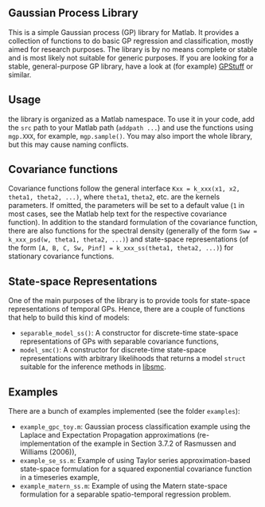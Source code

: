 ## Gaussian Process Library
This is a simple Gaussian process (GP) library for Matlab. It provides a 
collection of functions to do basic GP regression and classification, 
mostly aimed for research purposes. The library is by no means complete or 
stable and is most likely not suitable for generic purposes. If you are 
looking for a stable, general-purpose GP library, have a look at (for 
example) [GPStuff](http://research.cs.aalto.fi/pml/software/gpstuff/) or 
similar.


## Usage
the library is organized as a Matlab namespace. To use it in your code, add
the `src` path to your Matlab path (`addpath ...`) and use the functions 
using `mgp.XXX`, for example, `mgp.sample()`. You may also import the whole
library, but this may cause naming conflicts.


## Covariance functions
Covariance functions follow the general interface
`Kxx = k_xxx(x1, x2, theta1, theta2, ...)`, where `theta1`, `theta2`, etc. 
are the kernels parameters. If omitted, the parameters will be set to a 
default value (`1` in most cases, see the Matlab help text for the
respective covariance function). In addition to the standard formulation of
the covariance function, there are also functions for the spectral density
(generally of the form `Sww = k_xxx_psd(w, theta1, theta2, ...)`) and 
state-space representations (of the form 
`[A, B, C, Sw, Pinf] = k_xxx_ss(theta1, theta2, ...)`) for stationary 
covariance functions.


## State-space Representations
One of the main purposes of the library is to provide tools for state-space
representations of temporal GPs. Hence, there are a couple of functions 
that help to build this kind of models:

* `separable_model_ss()`: A constructor for discrete-time state-space 
  representations of GPs with separable covariance functions,
* `model_smc()`: A constructor for discrete-time state-space 
  representations with arbitrary likelihoods that returns a model `struct` 
  suitable for the inference methods in [libsmc](https://github.com/rhostettler/libsmc).


## Examples
There are a bunch of examples implemented (see the folder `examples`):

* `example_gpc_toy.m`: Gaussian process classification example using the 
  Laplace and Expectation Propagation approximations (re-implementation of 
  the example in Section 3.7.2 of Rasmussen and Williams (2006)),
* `example_se_ss.m`: Example of using Taylor series approximation-based 
   state-space formulation for a squared exponential covariance function in
   a timeseries example,
* `example_matern_ss.m`: Example of using the Matern state-space 
  formulation for a separable spatio-temporal regression problem.